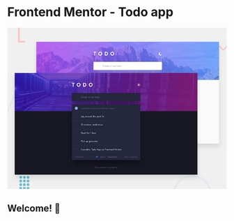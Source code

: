 # Frontend Mentor - Todo app

![Design preview for the Todo app coding challenge](/public/design/desktop-preview.jpg)

## Welcome! 👋